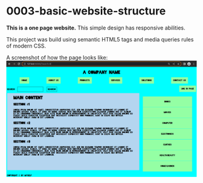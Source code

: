 # 0003-basic-website-structure

**This is a one page website.** This simple design has responsive abilities.

This project was build using semantic HTML5 tags and media queries rules of modern CSS.


A screenshot of how the page looks like:
![basic-website-structure-screenshot](images/basic-website-structure-screenshot.png)
